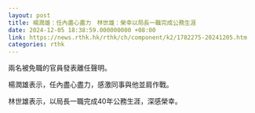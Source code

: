 ```yaml
---
layout: post
title: 楊潤雄：任內盡心盡力　林世雄：榮幸以局長一職完成公務生涯
date: 2024-12-05 18:38:59.000000000 +08:00
link: https://news.rthk.hk/rthk/ch/component/k2/1782275-20241205.htm
categories: rthk
---
```


兩名被免職的官員發表離任聲明。

楊潤雄表示，任內盡心盡力，感激同事與他並肩作戰。

林世雄表示，以局長一職完成40年公務生涯，深感榮幸。
